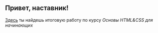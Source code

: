 ## Привет, наставник! 
[Здесь](https://akilliana.github.io/result_html_css/) ты найдешь итоговую работу по курсу _Основы HTML&CSS для начинающих_
